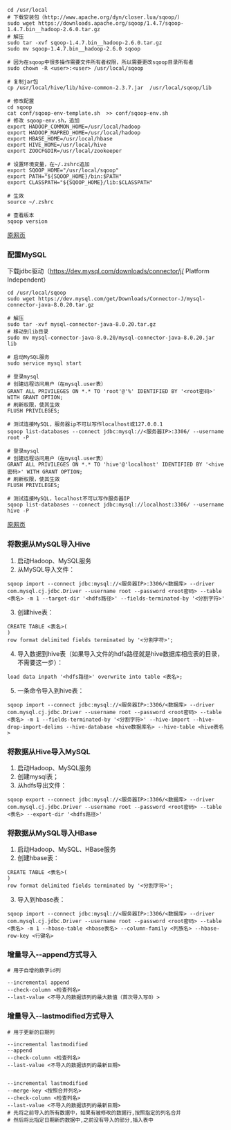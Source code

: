```
cd /usr/local
# 下载安装包（http://www.apache.org/dyn/closer.lua/sqoop/）
sudo wget https://downloads.apache.org/sqoop/1.4.7/sqoop-1.4.7.bin__hadoop-2.6.0.tar.gz
# 解压
sudo tar -xvf sqoop-1.4.7.bin__hadoop-2.6.0.tar.gz
sudo mv sqoop-1.4.7.bin__hadoop-2.6.0 sqoop

# 因为在sqoop中很多操作需要文件所有者权限，所以需要更改sqoop目录所有者
sudo chown -R <user>:<user> /usr/local/sqoop

# 复制jar包
cp /usr/local/hive/lib/hive-common-2.3.7.jar  /usr/local/sqoop/lib

# 修改配置
cd sqoop
cat conf/sqoop-env-template.sh  >> conf/sqoop-env.sh
# 修改 sqoop-env.sh，追加
export HADOOP_COMMON_HOME=/usr/local/hadoop
export HADOOP_MAPRED_HOME=/usr/local/hadoop
export HBASE_HOME=/usr/local/hbase
export HIVE_HOME=/usr/local/hive
export ZOOCFGDIR=/usr/local/zookeeper

# 设置环境变量，在~/.zshrc追加
export SQOOP_HOME="/usr/local/sqoop"
export PATH="${SQOOP_HOME}/bin:$PATH"
export CLASSPATH="${SQOOP_HOME}/lib:$CLASSPATH"

# 生效
source ~/.zshrc

# 查看版本
sqoop version
```

[原网页](<http://dblab.xmu.edu.cn/blog/install-sqoop1/>)

### 配置MySQL

下载jdbc驱动（<https://dev.mysql.com/downloads/connector/j/>  Platform Independent）

```
cd /usr/local/sqoop
sudo wget https://dev.mysql.com/get/Downloads/Connector-J/mysql-connector-java-8.0.20.tar.gz

# 解压
sudo tar -xvf mysql-connector-java-8.0.20.tar.gz
# 移动到lib目录
sudo mv mysql-connector-java-8.0.20/mysql-connector-java-8.0.20.jar lib

# 启动MySQL服务
sudo service mysql start

# 登录mysql
# 创建远程访问用户（在mysql.user表）
GRANT ALL PRIVILEGES ON *.* TO 'root'@'%' IDENTIFIED BY '<root密码>' WITH GRANT OPTION;
# 刷新权限，使其生效
FLUSH PRIVILEGES;

# 测试连接MySQL，服务器ip不可以写作localhost或127.0.0.1
sqoop list-databases --connect jdbc:mysql://<服务器IP>:3306/ --username root -P

# 登录mysql
# 创建远程访问用户（在mysql.user表）
GRANT ALL PRIVILEGES ON *.* TO 'hive'@'localhost' IDENTIFIED BY '<hive密码>' WITH GRANT OPTION;
# 刷新权限，使其生效
FLUSH PRIVILEGES;

# 测试连接MySQL，localhost不可以写作服务器IP
sqoop list-databases --connect jdbc:mysql://localhost:3306/ --username hive -P
```

[原网页](http://dblab.xmu.edu.cn/blog/1059-2/)

### 将数据从MySQL导入Hive

1. 启动Hadoop、MySQL服务
2. 从MySQL导入文件：
```
sqoop import --connect jdbc:mysql://<服务器IP>:3306/<数据库> --driver com.mysql.cj.jdbc.Driver --username root --password <root密码> --table <表名> -m 1 --target-dir '<hdfs路径>' --fields-terminated-by '<分割字符>'
```
3. 创建hive表：
```
CREATE TABLE <表名>(
)
row format delimited fields terminated by '<分割字符>';
```
4. 导入数据到hive表（如果导入文件的hdfs路径就是hive数据库相应表的目录，不需要这一步）：
```
load data inpath '<hdfs路径>' overwrite into table <表名>;
```
5. 一条命令导入到hive表：
```
sqoop import --connect jdbc:mysql://<服务器IP>:3306/<数据库> --driver com.mysql.cj.jdbc.Driver --username root --password <root密码> --table <表名> -m 1 --fields-terminated-by '<分割字符>' --hive-import --hive-drop-import-delims --hive-database <hive数据库名> --hive-table <hive表名>
```

### 将数据从Hive导入MySQL

1. 启动Hadoop、MySQL服务
2. 创建mysql表；
3. 从hdfs导出文件：
```
sqoop export --connect jdbc:mysql://<服务器IP>:3306/<数据库> --driver com.mysql.cj.jdbc.Driver --username root --password <root密码> --table <表名> --export-dir '<hdfs路径>'
```

### 将数据从MySQL导入HBase

1. 启动Hadoop、MySQL、HBase服务
2. 创建hbase表：
```
CREATE TABLE <表名>(
)
row format delimited fields terminated by '<分割字符>';
```
3. 导入到hbase表：
```
sqoop import --connect jdbc:mysql://<服务器IP>:3306/<数据库> --driver com.mysql.cj.jdbc.Driver --username root --password <root密码> --table <表名> -m 1 --hbase-table <hbase表名> --column-family <列族名> --hbase-row-key <行键名>
```

### 增量导入--append方式导入

```
# 用于自增的数字id列

--incremental append
--check-column <检查列名>
--last-value <不导入的数据该列的最大数值（首次导入写0）>
```

### 增量导入--lastmodified方式导入

```
# 用于更新的日期列

--incremental lastmodified
--append
--check-column <检查列名>
--last-value <不导入的数据该列的最新日期>


--incremental lastmodified
--merge-key <按照合并列名>
--check-column <检查列名>
--last-value <不导入的数据该列的最新日期>
# 先将之前导入的所有数据中，如果有被修改的数据行,按照指定的列名合并
# 然后将比指定日期新的数据中,之前没有导入的部分,插入表中
```